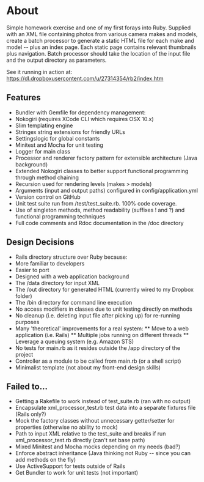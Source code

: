 # About

Simple homework exercise and one of my first forays into Ruby.
Supplied with an XML file containing photos from various camera makes and models, create a batch processor to generate a
static HTML file for each make and model -- plus an index page. Each static page contains relevant thumbnails plus
navigation. Batch processor should take the location of the input file and the output directory as parameters.

See it running in action at: https://dl.dropboxusercontent.com/u/27314354/rb2/index.htm

## Features

* Bundler with Gemfile for dependency management:
 * Nokogiri (requires XCode CLI which requires OSX 10.x)
 * Slim templating engine
 * Stringex string extensions for friendly URLs
 * Settingslogic for global constants
 * Minitest and Mocha for unit testing
* Logger for main class
* Processor and renderer factory pattern for extensible architecture (Java background)
* Extended Nokogiri classes to better support functional programming through method chaining
* Recursion used for rendering levels (makes > models)
* Arguments (input and output paths) configured in config/application.yml
* Version control on GitHub
* Unit test suite run from /test/test_suite.rb. 100% code coverage.
* Use of singleton methods, method readability (suffixes ! and ?) and functional programming techniques
* Full code comments and Rdoc documentation in the /doc directory

## Design Decisions

* Rails directory structure over Ruby because:
 * More familiar to developers
 * Easier to port
 * Designed with a web application background
 * The /data directory for input XML
 * The /out directory for generated HTML (currently wired to my Dropbox folder)
 * The /bin directory for command line execution
* No access modifiers in classes due to unit testing directly on methods
* No cleanup (i.e. deleting input file after picking up) for re-running purposes
* Many 'theoretical' improvements for a real system:
** Move to a web application (i.e. Rails)
** Multiple jobs running on different threads
** Leverage a queuing system (e.g. Amazon STS)
* No tests for main.rb as it resides outside the /app directory of the project
* Controller as a module to be called from main.rb (or a shell script)
* Minimalist template (not about my front-end design skills)

## Failed to...

* Getting a Rakefile to work instead of test_suite.rb (ran with no output)
* Encapsulate xml_processor_test.rb test data into a separate fixtures file (Rails only?)
* Mock the factory classes without unnecessary getter/setter for properties (otherwise no ability to mock)
* Path to input XML relative to the test_suite and breaks if run xml_processor_test.rb directly (can't set base path)
* Mixed Minitest and Mocha mocks depending on my needs (bad?)
* Enforce abstract inheritance (Java thinking not Ruby -- since you can add methods on the fly)
* Use ActiveSupport for tests outside of Rails
* Get Bundler to work for unit tests (not important)